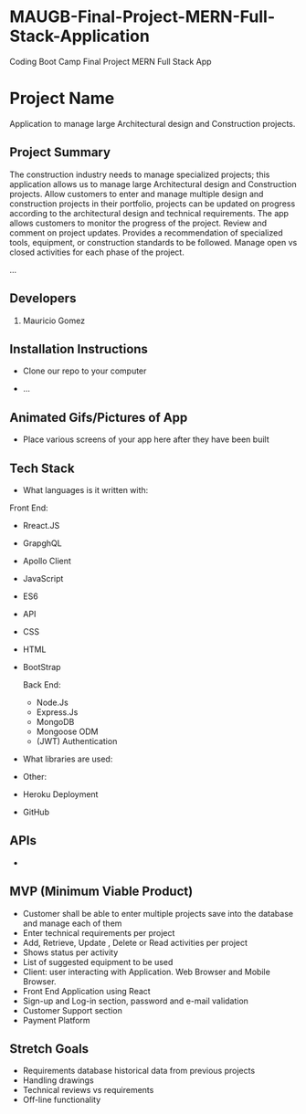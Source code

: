 # MAUGB-Final-Project-MERN-Full-Stack-Application
Coding Boot Camp Final Project MERN Full Stack App

# Project Name
Application to manage large Architectural design and Construction projects.


## Project Summary
The construction industry needs to manage specialized projects; this application allows us to manage large Architectural design and Construction projects. Allow customers to enter and manage multiple design and construction projects in their portfolio, projects can be updated on progress according to the architectural design and technical requirements. The app allows customers to monitor the progress of the project. Review and comment on project updates. Provides a recommendation of specialized tools, equipment, or construction standards to be followed. Manage open vs closed activities for each phase of the project.


...

## Developers

1. Mauricio Gomez


## Installation Instructions

- Clone our repo to your computer

- ...


## Animated Gifs/Pictures of App

- Place various screens of your app here after they have been built

## Tech Stack

- What languages is it written with: 

Front End:
- Rreact.JS
- GrapghQL
- Apollo Client
- JavaScript
- ES6
- API
- CSS
- HTML
- BootStrap

  Back End:
  - Node.Js
  - Express.Js
  - MongoDB
  - Mongoose ODM
  - (JWT) Authentication

- What libraries are used: 

- Other: 
- Heroku Deployment
- GitHub

## APIs

-

## MVP (Minimum Viable Product)
- Customer shall be able to enter multiple projects save into the database and manage each of them
- Enter technical requirements per project
- Add, Retrieve, Update , Delete or Read activities per project
- Shows status per activity
- List of suggested equipment to be used
- Client: user interacting with Application. Web Browser and Mobile Browser.
- Front End Application using React
- Sign-up and Log-in section, password and e-mail validation
- Customer Support section
- Payment Platform


## Stretch Goals
- Requirements database historical data from previous projects
- Handling drawings
- Technical reviews vs requirements
- Off-line functionality

